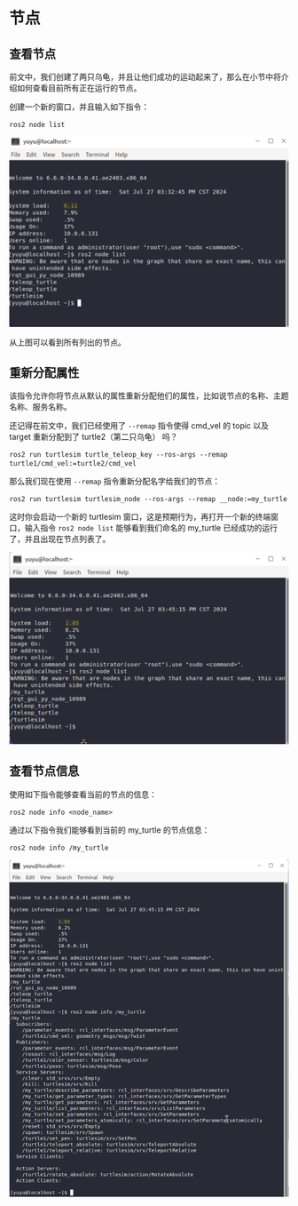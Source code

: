 # 节点

## 查看节点

前文中，我们创建了两只乌龟，并且让他们成功的运动起来了，那么在小节中将介绍如何查看目前所有正在运行的节点。

创建一个新的窗口，并且输入如下指令：

```
ros2 node list
```

![alt text](./img/node-list.png)

从上图可以看到所有列出的节点。

## 重新分配属性

该指令允许你将节点从默认的属性重新分配他们的属性，比如说节点的名称、主题名称、服务名称。

还记得在前文中，我们已经使用了 `--remap` 指令使得 cmd_vel 的 topic 以及 target 重新分配到了 turtle2（第二只乌龟） 吗？

```
ros2 run turtlesim turtle_teleop_key --ros-args --remap turtle1/cmd_vel:=turtle2/cmd_vel
```

那么我们现在使用 `--remap` 指令重新分配名字给我们的节点：

```
ros2 run turtlesim turtlesim_node --ros-args --remap __node:=my_turtle
```

这时你会启动一个新的 turtlesim 窗口，这是预期行为，再打开一个新的终端窗口，输入指令 `ros2 node list` 能够看到我们命名的 my_turtle 已经成功的运行了，并且出现在节点列表了。

![alt text](./img/my-turtle.png)

## 查看节点信息

使用如下指令能够查看当前的节点的信息：

```
ros2 node info <node_name>
```

通过以下指令我们能够看到当前的 my_turtle 的节点信息：

```
ros2 node info /my_turtle
```

![alt text](./img/node-info.png)
